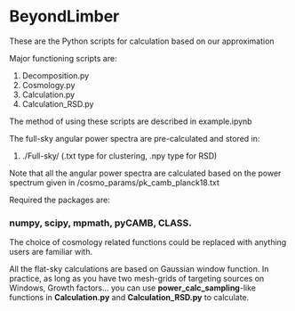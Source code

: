 # BeyondLimber

These are the Python scripts for calculation based on our approximation

Major functioning scripts are:
1. Decomposition.py
2. Cosmology.py
3. Calculation.py
4. Calculation_RSD.py

The method of using these scripts are described in example.ipynb

The full-sky angular power spectra are pre-calculated and stored in:
1. ./Full-sky/ (.txt type for clustering, .npy type for RSD)

Note that all the angular power spectra are calculated based on the power spectrum given in /cosmo_params/pk_camb_planck18.txt

Required the packages are: 
### numpy, scipy, mpmath, pyCAMB, CLASS.

The choice of cosmology related functions could be replaced with anything users are familiar with.

All the flat-sky calculations are based on Gaussian window function. In practice, as long as you have two mesh-grids of targeting sources on Windows, Growth factors... you can use **power_calc_sampling**-like functions in **Calculation.py** and **Calculation_RSD.py** to calculate.

